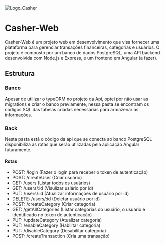 ![Logo_Casher](https://github.com/user-attachments/assets/6d98fe6b-67b9-4dc2-a5c0-0d12af28cd05)
# Casher-Web
Casher-Web é um projeto web em desenvolvimento que visa fornecer uma plataforma para gerenciar transações financeiras, categorias e usuários. O projeto é composto por um banco de dados PostgreSQL, uma API backend desenvolvida com Node.js e Express, e um frontend em Angular (a fazer).

## Estrutura

### Banco
Apesar de utilizar o typeORM no projeto da Api, optei por não usar as migrations e criar o banco previamente, nessa pasta se encontram os códigos SQL das tabelas criadas necessárias para armazenar as informações.

### Back
Nesta pasta está o código da api que se conecta ao banco PostgreSQL disponibiliza as rotas que serão utilizadas pela aplicação Angular futuramente.
#### Rotas
- POST: /login (Fazer o login para receber o token de autenticação)
- POST: /createUser (Criar usuário)
- GET: /users (Listar todos os usuários)
- GET: /users/:id (Visulizar usiário por id)
- PUT: /users/:id (Atualizar informações de usuário por id)
- DELETE: /users/:id (Deletar usuário por id)
- POST: /createCategory (Criar categoria)
- GET: /getAllCategories (Listar categorias do usuário, o usuário é identificado no token de autenticação)
- PUT: /updateCategory (Atualizar categoria)
- PUT: /enableCategory (Habilitar categoria)
- PUT: /disableCategory (Desabilitar categoria)
- POST: /createTransaction (Cria uma transação)
